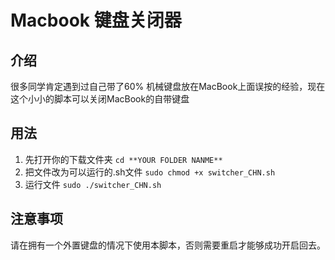 Macbook 键盘关闭器
=================
## 介绍
很多同学肯定遇到过自己带了60% 机械键盘放在MacBook上面误按的经验，现在这个小小的脚本可以关闭MacBook的自带键盘
## 用法
1. 先打开你的下载文件夹
  `cd **YOUR FOLDER NANME**`
2. 把文件改为可以运行的.sh文件
  `sudo chmod +x switcher_CHN.sh`
3. 运行文件
  `sudo ./switcher_CHN.sh`

## 注意事项
请在拥有一个外置键盘的情况下使用本脚本，否则需要重启才能够成功开启回去。
